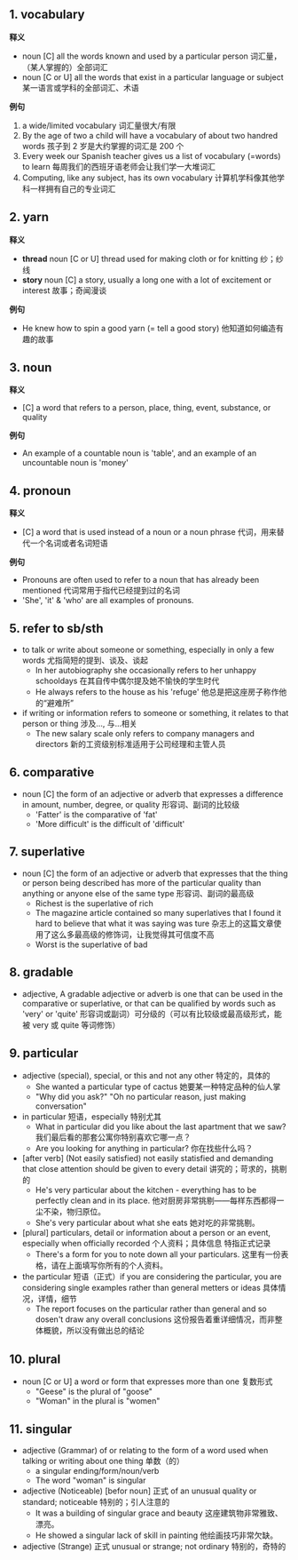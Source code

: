 
## 1. vocabulary

**释义**

- noun [C] all the words known and used by a particular person 词汇量，（某人掌握的）全部词汇
- noun [C or U] all the words that exist in a particular language or subject 某一语言或学科的全部词汇、术语

**例句**

1. a wide/limited vocabulary 词汇量很大/有限
2. By the age of two a child will have a vocabulary of about two handred words 孩子到 2 岁是大约掌握的词汇是 200 个
3. Every week our Spanish teacher gives us a list of vocabulary (=words) to learn 每周我们的西班牙语老师会让我们学一大堆词汇
4. Computing, like any subject, has its own vocabulary 计算机学科像其他学科一样拥有自己的专业词汇


## 2. yarn

**释义**

- **thread** noun [C or U] thread used for making cloth or for knitting 纱；纱线
- **story** noun [C] a story, usually a long one with a lot of excitement or interest 故事；奇闻漫谈

**例句**

- He knew how to spin a good yarn (= tell a good story) 他知道如何编造有趣的故事


## 3. noun

**释义**

- [C] a word that refers to a person, place, thing, event, substance, or quality

**例句**

- An example of a countable noun is 'table', and an example of an uncountable noun is 'money'


## 4. pronoun

**释义**

- [C] a word that is used instead of a noun or a noun phrase 代词，用来替代一个名词或者名词短语

**例句**

- Pronouns are often used to refer to a noun that has already been mentioned 代词常用于指代已经提到过的名词
- 'She', 'it' & 'who' are all examples of pronouns.


## 5. refer to sb/sth

- to talk or write about someone or something, especially in only a few words 尤指简短的提到、谈及、谈起
    - In her autobiography she occasionally refers to her unhappy schooldays 在其自传中偶尔提及她不愉快的学生时代
    - He always refers to the house as his 'refuge' 他总是把这座房子称作他的“避难所”
- if writing or information refers to someone or something, it relates to that person or thing 涉及..., 与...相关
    - The new salary scale only refers to company managers and directors 新的工资级别标准适用于公司经理和主管人员


## 6. comparative

- noun [C] the form of an adjective or adverb that expresses a difference in amount, number, degree, or quality 形容词、副词的比较级
    - 'Fatter' is the comparative of 'fat'
    - 'More difficult' is the difficult of 'difficult'


## 7. superlative

- noun [C] the form of an adjective or adverb that expresses that the thing or person being described has more of the particular quality than anything or anyone else of the same type 形容词、副词的最高级
    - Richest is the superlative of rich
    - The magazine article contained so many superlatives that I found it hard to believe that what it was saying was ture 杂志上的这篇文章使用了这么多最高级的修饰词，让我觉得其可信度不高
    - Worst is the superlative of bad


## 8. gradable

- adjective, A gradable adjective or adverb is one that can be used in the comparative or superlative, or that can be qualified by words such as 'very' or 'quite' 形容词或副词）可分级的（可以有比较级或最高级形式，能被 very 或 quite 等词修饰）


## 9. particular

- adjective (special), special, or this and not any other 特定的，具体的
    - She wanted a particular type of cactus 她要某一种特定品种的仙人掌
    - "Why did you ask?" "Oh no particular reason, just making conversation"
- in particular 短语，especially 特别尤其
    - What in particular did you like about the last apartment that we saw? 我们最后看的那套公寓你特别喜欢它哪一点？
    - Are you looking for anything in particular? 你在找些什么吗？
- [after verb] (Not easily satisfied) not easily statisfied and demanding that close attention should be given to every detail 讲究的；苛求的，挑剔的
    - He's very particular about the kitchen - everything has to be perfectly clean and in its place. 他对厨房非常挑剔——每样东西都得一尘不染，物归原位。
    - She's very particular about what she eats 她对吃的非常挑剔。
- [plural] particulars, detail or information about a person or an event, especially when officially recorded 个人资料；具体信息 特指正式记录
    - There's a form for you to note down all your particulars. 这里有一份表格，请在上面填写你所有的个人资料。
- the particular 短语（正式）if you are considering the particular, you are considering single examples rather than general metters or ideas 具体情况，详情，细节
    - The report focuses on the particular rather than general and so dosen't draw any overall conclusions 这份报告着重详细情况，而非整体概貌，所以没有做出总的结论


## 10. plural

- noun [C or U] a word or form that expresses more than one 复数形式
    - "Geese" is the plural of "goose"
    - "Woman" in the plural is "women"


## 11. singular 

- adjective (Grammar) of or relating to the form of a word used when talking or  writing about one thing 单数（的）
    - a singular ending/form/noun/verb
    - The word "woman" is singular
- adjective (Noticeable) [befor noun] 正式 of an unusual quality or standard; noticeable 特别的；引人注意的
    - It was a building of singular grace and beauty 这座建筑物非常雅致、漂亮。
    - He showed a singular lack of skill in painting 他绘画技巧非常欠缺。
- adjective (Strange) 正式 unusual or strange; not ordinary 特别的，奇特的